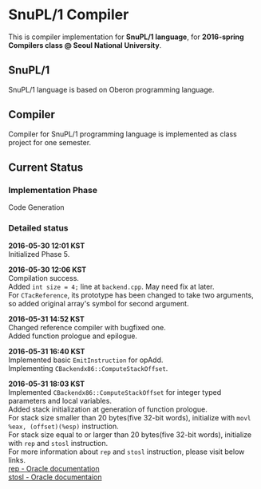 # SnuPL/1 Compiler
This is compiler implementation for **SnuPL/1 language**,
for **2016-spring Compilers class @ Seoul National University**.

## SnuPL/1
SnuPL/1 language is based on Oberon programming language.  

## Compiler
Compiler for SnuPL/1 programming language is implemented as
class project for one semester.

## Current Status

### Implementation Phase
Code Generation 
  
### Detailed status
**2016-05-30 12:01 KST**  
Initialized Phase 5.  
  
**2016-05-30 12:06 KST**  
Compilation success.  
Added <code>int size = 4;</code> line at <code>backend.cpp</code>. May need fix at later.  
For <code>CTacReference</code>, its prototype has been changed to take two arguments, so added original array's symbol for second argument.  
  
**2016-05-31 14:52 KST**  
Changed reference compiler with bugfixed one.  
Added function prologue and epilogue.  
  
**2016-05-31 16:40 KST**  
Implemented basic <code>EmitInstruction</code> for opAdd.  
Implementing <code>CBackendx86::ComputeStackOffset</code>.  
  
**2016-05-31 18:03 KST**  
Implemented <code>CBackendx86::ComputeStackOffset</code> for integer typed parameters and local variables.  
Added stack initialization at generation of function prologue.  
For stack size smaller than 20 bytes(five 32-bit words), initialize with <code>movl %eax, (offset)(%esp)</code> instruction.  
For stack size equal to or larger than 20 bytes(five 32-bit words), initialize with <code>rep</code> and <code>stosl</code> instruction.   
For more information about <code>rep</code> and <code>stosl</code> instruction, please visit below links.  
[rep - Oracle documentation](https://docs.oracle.com/cd/E19455-01/806-3773/instructionset-64/index.html)  
[stosl - Oracle documentaion](https://docs.oracle.com/cd/E19455-01/806-3773/instructionset-60/index.html)  